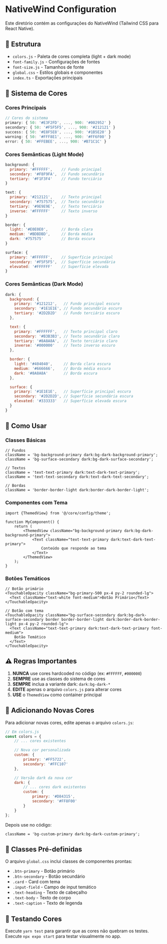 # NativeWind Configuration

Este diretório contém as configurações do NativeWind (Tailwind CSS para React Native).

## 📁 Estrutura

- `colors.js` - Paleta de cores completa (light + dark mode)
- `font-family.js` - Configurações de fontes
- `font-size.js` - Tamanhos de fonte
- `global.css` - Estilos globais e componentes
- `index.ts` - Exportações principais

## 🎨 Sistema de Cores

### Cores Principais

```js
// Cores do sistema
primary: { 50: '#E3F2FD', ..., 900: '#002952' }
secondary: { 50: '#F5F5F5', ..., 900: '#212121' }
success: { 50: '#E8F5E8', ..., 900: '#1B5E20' }
warning: { 50: '#FFF8E1', ..., 900: '#FF6F00' }
error: { 50: '#FFEBEE', ..., 900: '#B71C1C' }
```

### Cores Semânticas (Light Mode)

```js
background: {
  primary: '#FFFFFF',    // Fundo principal
  secondary: '#F8F9FA',  // Fundo secundário
  tertiary: '#F1F3F4'    // Fundo terciário
}

text: {
  primary: '#212121',    // Texto principal
  secondary: '#757575',  // Texto secundário
  tertiary: '#9E9E9E',   // Texto terciário
  inverse: '#FFFFFF'     // Texto inverso
}

border: {
  light: '#E0E0E0',      // Borda clara
  medium: '#BDBDBD',     // Borda média
  dark: '#757575'        // Borda escura
}

surface: {
  primary: '#FFFFFF',    // Superfície principal
  secondary: '#F5F5F5',  // Superfície secundária
  elevated: '#FFFFFF'    // Superfície elevada
}
```

### Cores Semânticas (Dark Mode)

```js
dark: {
  background: {
    primary: '#121212',   // Fundo principal escuro
    secondary: '#1E1E1E', // Fundo secundário escuro
    tertiary: '#2D2D2D'   // Fundo terciário escuro
  },

  text: {
    primary: '#FFFFFF',   // Texto principal claro
    secondary: '#B3B3B3', // Texto secundário claro
    tertiary: '#8A8A8A',  // Texto terciário claro
    inverse: '#000000'    // Texto inverso escuro
  },

  border: {
    light: '#404040',     // Borda clara escura
    medium: '#666666',    // Borda média escura
    dark: '#8A8A8A'       // Borda escura
  },

  surface: {
    primary: '#1E1E1E',   // Superfície principal escura
    secondary: '#2D2D2D', // Superfície secundária escura
    elevated: '#333333'   // Superfície elevada escura
  }
}
```

## 🚀 Como Usar

### Classes Básicas

```tsx
// Fundos
className = 'bg-background-primary dark:bg-dark-background-primary';
className = 'bg-surface-secondary dark:bg-dark-surface-secondary';

// Textos
className = 'text-text-primary dark:text-dark-text-primary';
className = 'text-text-secondary dark:text-dark-text-secondary';

// Bordas
className = 'border-border-light dark:border-dark-border-light';
```

### Componentes com Tema

```tsx
import {ThemedView} from '@/core/config/theme';

function MyComponent() {
    return (
        <ThemedView className="bg-background-primary dark:bg-dark-background-primary">
            <Text className="text-text-primary dark:text-dark-text-primary">
                Conteúdo que responde ao tema
            </Text>
        </ThemedView>
    );
}
```

### Botões Temáticos

```tsx
// Botão primário
<TouchableOpacity className="bg-primary-500 px-4 py-2 rounded-lg">
  <Text className="text-white font-medium">Botão Primário</Text>
</TouchableOpacity>

// Botão com tema
<TouchableOpacity className="bg-surface-secondary dark:bg-dark-surface-secondary border border-border-light dark:border-dark-border-light px-4 py-2 rounded-lg">
  <Text className="text-text-primary dark:text-dark-text-primary font-medium">
    Botão Temático
  </Text>
</TouchableOpacity>
```

## ⚠️ Regras Importantes

1. **NUNCA** use cores hardcoded no código (ex: `#FFFFFF`, `#000000`)
2. **SEMPRE** use as classes do sistema de cores
3. **SEMPRE** inclua a variante dark: `dark:bg-dark-*`
4. **EDITE** apenas o arquivo `colors.js` para alterar cores
5. **USE** o `ThemedView` como container principal

## 🔧 Adicionando Novas Cores

Para adicionar novas cores, edite apenas o arquivo `colors.js`:

```js
// Em colors.js
const colors = {
    // ... cores existentes

    // Nova cor personalizada
    custom: {
        primary: '#FF5722',
        secondary: '#FFC107'
    },

    // Versão dark da nova cor
    dark: {
        // ... cores dark existentes
        custom: {
            primary: '#D84315',
            secondary: '#FF8F00'
        }
    }
};
```

Depois use no código:

```tsx
className = 'bg-custom-primary dark:bg-dark-custom-primary';
```

## 🎨 Classes Pré-definidas

O arquivo `global.css` inclui classes de componentes prontas:

- `.btn-primary` - Botão primário
- `.btn-secondary` - Botão secundário
- `.card` - Card com tema
- `.input-field` - Campo de input temático
- `.text-heading` - Texto de cabeçalho
- `.text-body` - Texto de corpo
- `.text-caption` - Texto de legenda

## 🧪 Testando Cores

Execute `yarn test` para garantir que as cores não quebram os testes.
Execute `npx expo start` para testar visualmente no app.
